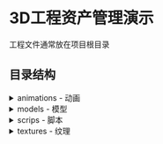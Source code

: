 # 3D工程资产管理演示
工程文件通常放在项目根目录

## 目录结构


<details>
<summary>animations - 动画</summary>
<div style="text-align:right">

[详情](./animations/README.md)
</div>

- `animal` [动物](./animations/animal/README.md)
- `human` [人类](./animations/human/README.md)
    - `body` [身体](./animations/human/body/README.md)
        - `attack` 攻击
        - `die` 死亡
        - `idle` 闲置
        - `run` 跑
        - `recline` 卧 
        - `walk` 走
    - `expression` [表情](./animations/human/expression/README.md)
        - `cry` 哭泣
        - `default` 默认
        - `happy` 开心
        - `laugh` 大笑
        - `sad` 悲伤
        - `sleep` 睡觉
- `monster` [怪物](./animations/monster/)
</details>

<details>
<summary>models - 模型</summary>
<div style="text-align:right">

[详情](./models/README.md)
</div>

- `animal` [动物](./models/animal/)
- `building` [建筑](./models/building/)
- `human` [人类](./models/human/)
    - `famanle` [女性](./models/human/famanle/README.md)
    - `kids` [小孩](./models/human/kids/README.md)
    - `manle` [男性](./models/human/male/README.md)
- `monster` [怪物](./models/monster/README.md)
- `otehr` [其他](./models/other/README.md)
- `plant` [植物](./models/plant/README.md)

    - `flower` [花](./models/plant/flower/README.md)
    - `grass` [草](./models/plant/grass/README.md)
    - `tree` [树](./models/plant/tree/README.md)
</details>

<details>
<summary>scrips - 脚本</summary>
<div style="text-align:right">

[详情](./scrips/README.md)
</div>

</details>


<details>
<summary>textures - 纹理</summary>
<div style="text-align:right">

[详情](./textures/README.md)
</div>

- `animal` [动物](./textures/animal/README.md)
- `env` [环境](./textures/env/README.md)
- `human` [人类](./textures/human/README.md)

    - `famanle` [女性](./textures/human/famanle/README.md)
    - `kids` [小孩](./textures/human/kids/README.md)
    - `manle` [男性](./textures/human/male/README.md)

- `indoor` [室内](./textures/indoor/README.md)
    - `bed` [床](./textures/indoor/bed/README.md)
    - `chair` [椅子](./textures/indoor/chair/README.md)
    - `door` [门](./textures/indoor/door/README.md)
        - `plastic` 塑料
        - `steel` 钢
        - `wood` 木
    - `electron` [电子/电器](./textures/indoor/electron/README.md)
    - `table` [桌子](./textures/indoor/table/README.md)
    - `wall` [墙](./textures/indoor/wall/README.md)
    - `window` [窗](./textures/indoor/window/README.md)

- `monster` [怪物](./textures/monster/README.md)
- `other` [其他](./textures/other/README.md)
- `outdoor` [室外](./textures/outdoor/README.md)
</details>

